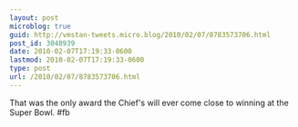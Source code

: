 ```yaml
---
layout: post
microblog: true
guid: http://vmstan-tweets.micro.blog/2010/02/07/8783573706.html
post_id: 3048939
date: 2010-02-07T17:19:33-0600
lastmod: 2010-02-07T17:19:33-0600
type: post
url: /2010/02/07/8783573706.html
---
```

That was the only award the Chief's will ever come close to winning at the Super Bowl. #fb
